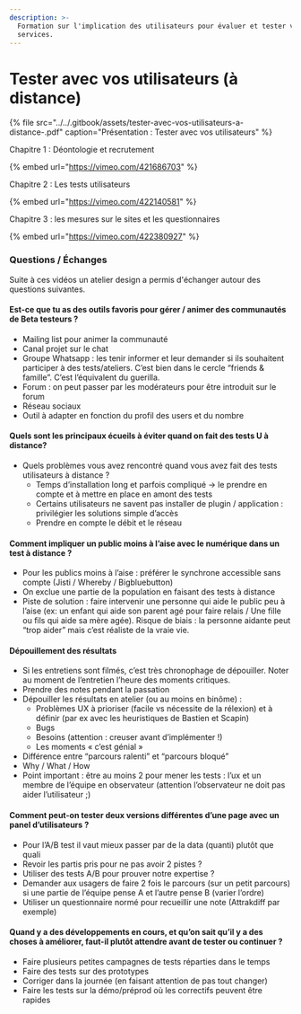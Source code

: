 ```yaml
---
description: >-
  Formation sur l'implication des utilisateurs pour évaluer et tester vos
  services.
---
```


# Tester avec vos utilisateurs \(à distance\)

{% file src="../../.gitbook/assets/tester-avec-vos-utilisateurs-a-distance-.pdf" caption="Présentation : Tester avec vos utilisateurs" %}

Chapitre 1 : Déontologie et recrutement 

{% embed url="https://vimeo.com/421686703" %}

Chapitre 2 : Les tests utilisateurs

{% embed url="https://vimeo.com/422140581" %}

Chapitre 3 : les mesures sur le sites et les questionnaires

{% embed url="https://vimeo.com/422380927" %}



### Questions / Échanges <a id="Questions--&#xC9;changes"></a>

Suite à ces vidéos un atelier design a permis d'échanger autour des questions suivantes.

#### Est-ce que tu as des outils favoris pour gérer / animer des communautés de Beta testeurs ? <a id="Est-ce-que-tu-as-des-outils-favoris-pour-g&#xE9;rer--animer-des-communaut&#xE9;s-de-Beta-testeurs-"></a>

* Mailing list pour animer la communauté
* Canal projet sur le chat
* Groupe Whatsapp : les tenir informer et leur demander si ils souhaitent participer à des tests/ateliers. C’est bien dans le cercle “friends & famille”. C’est l’équivalent du guerilla.
* Forum : on peut passer par les modérateurs pour être introduit sur le forum
* Réseau sociaux
* Outil à adapter en fonction du profil des users et du nombre

#### Quels sont les principaux écueils à éviter quand on fait des tests U à distance? <a id="Quels-sont-les-principaux-&#xE9;cueils-&#xE0;-&#xE9;viter-quand-on-fait-des-tests-U-&#xE0;-distance"></a>

* Quels problèmes vous avez rencontré quand vous avez fait des tests utilisateurs à distance ?
  * Temps d’installation long et parfois compliqué -&gt; le prendre en compte et à mettre en place en amont des tests
  * Certains utilisateurs ne savent pas installer de plugin / application : privilégier les solutions simple d’accès
  * Prendre en compte le débit et le réseau

#### Comment impliquer un public moins à l’aise avec le numérique dans un test à distance ? <a id="Comment-impliquer-un-public-moins-&#xE0;-l&#x2019;aise-avec-le-num&#xE9;rique-dans-un-test-&#xE0;-distance-"></a>

* Pour les publics moins à l’aise : préférer le synchrone accessible sans compte \(Jisti / Whereby / Bigbluebutton\)
* On exclue une partie de la population en faisant des tests à distance
* Piste de solution : faire intervenir une personne qui aide le public peu à l’aise \(ex: un enfant qui aide son parent agé pour faire relais / Une fille ou fils qui aide sa mère agée\). Risque de biais : la personne aidante peut “trop aider” mais c’est réaliste de la vraie vie.

#### Dépouillement des résultats <a id="D&#xE9;pouillement-des-r&#xE9;sultats"></a>

* Si les entretiens sont filmés, c’est très chronophage de dépouiller. Noter au moment de l’entretien l’heure des moments critiques.
* Prendre des notes pendant la passation
* Dépouiller les résultats en atelier \(ou au moins en binôme\) :
  * Problèmes UX à prioriser \(facile vs nécessite de la rélexion\) et à définir \(par ex avec les heuristiques de Bastien et Scapin\)
  * Bugs
  * Besoins \(attention : creuser avant d’implémenter !\)
  * Les moments « c’est génial »
* Différence entre “parcours ralenti” et “parcours bloqué”
* Why / What / How
* Point important : être au moins 2 pour mener les tests : l’ux et un membre de l’équipe en observateur \(attention l’observateur ne doit pas aider l’utilisateur ;\)

#### Comment peut-on tester deux versions différentes d’une page avec un panel d’utilisateurs ? <a id="Comment-peut-on-tester-deux-versions-diff&#xE9;rentes-d&#x2019;une-page-avec-un-panel-d&#x2019;utilisateurs-"></a>

* Pour l’A/B test il vaut mieux passer par de la data \(quanti\) plutôt que quali
* Revoir les partis pris pour ne pas avoir 2 pistes ?
* Utiliser des tests A/B pour prouver notre expertise ?
* Demander aux usagers de faire 2 fois le parcours \(sur un petit parcours\) si une partie de l’équipe pense A et l’autre pense B \(varier l’ordre\)
* Utiliser un questionnaire normé pour recueillir une note \(Attrakdiff par exemple\)

#### Quand y a des développements en cours, et qu’on sait qu’il y a des choses à améliorer, faut-il plutôt attendre avant de tester ou continuer ? <a id="Quand-y-a-des-d&#xE9;veloppements-en-cours-et-qu&#x2019;on-sait-qu&#x2019;il-y-a-des-choses-&#xE0;-am&#xE9;liorer-faut-il-plut&#xF4;t-attendre-avant-de-tester-ou-continuer-"></a>

* Faire plusieurs petites campagnes de tests réparties dans le temps
* Faire des tests sur des prototypes
* Corriger dans la journée \(en faisant attention de pas tout changer\)
* Faire les tests sur la démo/préprod où les correctifs peuvent être rapides

